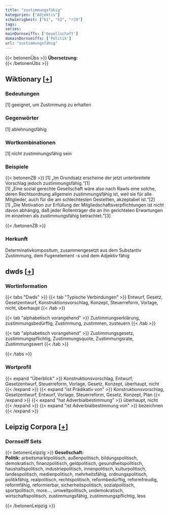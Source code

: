 ```yaml
---
title: "zustimmungsfähig"
kategorien: ["Adjektiv"]
schwierigkeit: ["k1", "h2", "r19"]
tags:
series:
mainDornseiffs: ['Gesellschaft']
domainDornseiffs: ['Politik']
url: "zustimmungsfähig"
---
```


{{< betonenÜbs >}}
**Übersetzung:**  
{{< /betonenÜbs >}}

## Wiktionary [[+](https://de.wiktionary.org/wiki/zustimmungsfähig)]

### Bedeutungen
[1] geeignet, um Zustimmung zu erhalten  

### Gegenwörter
[1] ablehnungsfähig  

### Wortkombinationen
[1] nicht zustimmungsfähig sein  

### Beispiele
{{< betonenZB >}}
[1] „Im Grundsatz erscheine der jetzt unterbreitete Vorschlag jedoch zustimmungsfähig.“[1]  
[1] „Eine sozial gerechte Gesellschaft wäre also nach Rawls eine solche, deren Rechtsordnung allgemein zustimmungsfähig ist, weil sie für alle Mitglieder, auch für die am schlechtesten Gestellten, akzeptabel ist.“[2]  
[1] „Die Motivation zur Erfüllung der Mitgliedschaftsverpflichtungen ist nicht davon abhängig, daß jeder Rollenträger die an ihn gerichteten Erwartungen im einzelnen als zustimmungsfähig betrachtet.“[3]  

{{< /betonenZB >}}
### Herkunft
Determinativkompositum, zusammengesetzt aus dem Substantiv Zustimmung, dem Fugenelement -s und dem Adjektiv fähig  



## dwds [[+](https://www.dwds.de/wb/zustimmungsfähig)]

### Wortinformation
{{< tabs "Dwds" >}}
{{< tab "Typische Verbindungen" >}}
Entwurf, Gesetz, Gesetzentwurf, Konstruktionsvorschlag, Konzept, Steuerreform, Vorlage, nicht, überhaupt
{{< /tab >}}

{{< tab "alphabetisch vorangehend" >}}
Zustimmungserklärung, zustimmungsbedürftig, Zustimmung, zustimmen, zusteuern
{{< /tab >}}

{{< tab "alphabetisch vorangehend" >}}
Zustimmungsgesetz, zustimmungspflichtig, Zustimmungsquote, Zustimmungsrate, Zustimmungswert
{{< /tab >}}

{{< /tabs >}}

### Wortprofil
{{< expand "Überblick" >}} Konstruktionsvorschlag, Entwurf, Gesetzentwurf, Steuerreform, Vorlage, Gesetz, Konzept, überhaupt, nicht {{< /expand >}}
{{< expand "ist Prädikativ von" >}} Konstruktionsvorschlag, Gesetzentwurf, Entwurf, Vorlage, Steuerreform, Gesetz, Konzept, Plan {{< /expand >}}
{{< expand "hat Adverbialbestimmung" >}} überhaupt, nicht {{< /expand >}}
{{< expand "ist Adverbialbestimmung von" >}} bezeichnen {{< /expand >}}

## Leipzig Corpora [[+](https://corpora.uni-leipzig.de/en/res?word=zustimmungsfähig&corpusId=deu_newscrawl-public_2018)]

### Dornseiff Sets
{{< betonenLeipzig >}}
**Gesellschaft:**  
**Politik:** arbeitsmarktpolitisch, außenpolitisch, bildungspolitisch, demokratisch, finanzpolitisch, geldpolitisch, gesundheitspolitisch, haushaltspolitisch, industriepolitisch, innenpolitisch, kulturpolitisch, landespolitisch, medienpolitisch, mehrheitsfähig, ordnungspolitisch, politikfähig, realpolitisch, rechtspolitisch, reformbedürftig, reformfreudig, reformfähig, reformierbar, sicherheitspolitisch, sozialpolitisch, sportpolitisch, more..., umweltpolitisch, undemokratisch, wirtschaftspolitisch, zustimmungsfähig, zustimmungspflichtig, less  

{{< /betonenLeipzig >}}
